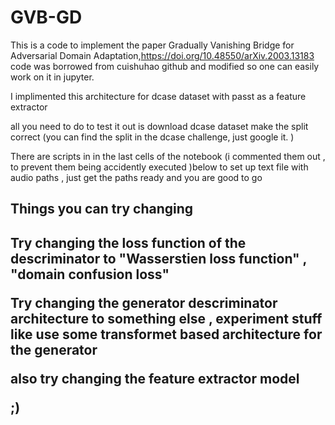 # GVB-GD

This is a code to implement the paper Gradually Vanishing Bridge for Adversarial Domain Adaptation,https://doi.org/10.48550/arXiv.2003.13183
code was borrowed from cuishuhao github and modified so one can easily work on it in jupyter.

I implimented this architecture for dcase dataset with passt as a feature extractor

all you need to do to test it out is download dcase dataset make the split correct (you can find the split in the dcase challenge, just google it. )


There are scripts in in the last cells of the notebook (i commented them out , to prevent them being accidently executed )below to set up text file with audio paths , just get the paths ready and you are good to go 





<h2>Things you can try changing<h2> 

<p>Try changing the loss function of the descriminator to "Wasserstien loss function" , "domain confusion loss"<p>

<p>Try changing the generator  descriminator architecture to something else , experiment stuff like use some transformet based architecture for the generator<p> 

<p>also try changing the feature extractor model<p>

;)
